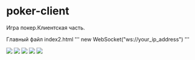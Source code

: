 # poker-client
Игра покер.Клиентская часть.

Главный файл index2.html ''' new WebSocket("ws://your_ip_address") '''

<img src="https://sun9-72.userapi.com/impg/1R0R6F7Phu_TUEh2GcZXilhBKCGcj7GJXJ0ePg/aCuXI7B9uek.jpg?size=1920x1080&quality=96&sign=85bd8fa7b96a0c69d5f85ab01ed0a63f&type=album">
<img src="https://sun9-12.userapi.com/impg/ALvCfTEJOtntYsfx4tnRILzONqFXJ2NUbmLxug/fQ9-A4XPU04.jpg?size=1920x1080&quality=96&sign=f0d6d0feaa7488f37a69948f84d90dd9&type=album">
<img src="https://sun9-14.userapi.com/impg/dQ0zxFHsA8s27mKCKbLVhoNN4Rw0JhUpC4bTXQ/WYj8_F5IcsI.jpg?size=1920x1080&quality=96&sign=41dccdbe75f84b064b228763f60635ac&type=album">
<img src="https://sun9-28.userapi.com/impg/oTBlHAkXcP67RwElu7Pt4wFPLgG8hex1wHDXbA/dWGa9zgQU5o.jpg?size=1920x1080&quality=96&sign=1eb6f8f066b24698a476e1c8f6ea186e&type=album">
<img src="https://sun9-43.userapi.com/impg/aJ5Az0YApMtb_k4WYaggcMLw4RI97KKVzDxjYw/hZBDVzV46gk.jpg?size=1920x1080&quality=96&sign=dcd7fa91c5b2eaa5de4324feb432f7f4&type=album">
